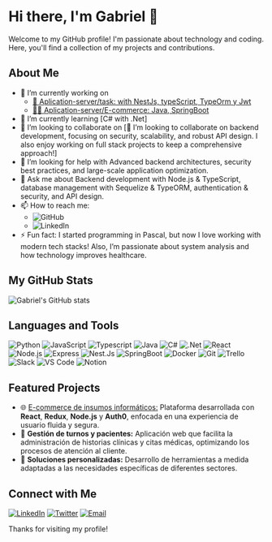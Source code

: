 # Hi there, I'm Gabriel 👋

Welcome to my GitHub profile! I'm passionate about technology and coding. Here, you'll find a collection of my projects and contributions.

## About Me

- 🔭 I’m currently working on
  - [📝 Aplication-server/task: with NestJs, typeScript, TypeOrm y Jwt](https://github.com/gablon29/api_task_crud_nestjs)
  - [💸💲 Aplication-server/E-commerce: Java, SpringBoot](https://github.com/gablon29/ecommerce-springJava)
- 🌱 I’m currently learning [C# with .Net]
- 👯 I’m looking to collaborate on [👯 I’m looking to collaborate on backend development, focusing on security, scalability, and robust API design. I also enjoy working on full stack projects to keep a comprehensive approach!]
- 🤔 I’m looking for help with Advanced backend architectures, security best practices, and large-scale application optimization.
- 💬 Ask me about Backend development with Node.js & TypeScript, database management with Sequelize & TypeORM, authentication & security, and API design.
- 📫 How to reach me:
  - ![GitHub](https://github.com/gablon29)
  - ![LinkedIn](https://www.linkedin.com/in/cesar-londero-344734233)
- ⚡ Fun fact:
I started programming in Pascal, but now I love working with modern tech stacks! Also, I’m passionate about system analysis and how technology improves healthcare.

## My GitHub Stats

![Gabriel's GitHub stats](https://github-readme-stats.vercel.app/api?username=gablon29&show_icons=true&theme=radical)

## Languages and Tools

![Python](https://img.shields.io/badge/-Python-000?&logo=Python)
![JavaScript](https://img.shields.io/badge/-JavaScript-000?&logo=JavaScript)
![Typescript](https://img.shields.io/badge/-TypeScript-000?logo=typescript)
![Java](https://img.shields.io/badge/-Java-000?logo=openjdk)
![C#](https://img.shields.io/badge/-C%23-239120?&logo=CSharp&logoColor=white)
![.Net](https://img.shields.io/badge/.NET-512BD4?style=for-the-badge&logo=dotnet&logoColor=white)
![React](https://img.shields.io/badge/-React-000?&logo=React)
![Node.js](https://img.shields.io/badge/-Node.js-000?&logo=Node.js)
![Express](https://img.shields.io/badge/Express-000000?style=for-the-badge&logo=express&logoColor=white)
![Nest.Js](https://img.shields.io/badge/-NestJS-000?logo=nestjs)
![SpringBoot](https://img.shields.io/badge/-Spring_Boot-000?logo=springboot)
![Docker](https://img.shields.io/badge/-Docker-000?&logo=Docker)
![Git](https://img.shields.io/badge/-Git-000?&logo=Git)
![Trello](https://img.shields.io/badge/-Trello-000?logo=trello)
![Slack](https://img.shields.io/badge/-Slack-000?logo=slack)
![VS Code](https://img.shields.io/badge/-VS%20Code-000?&logo=Visual%20Studio%20Code)
![Notion](https://img.shields.io/badge/Notion-000000?style=for-the-badge&logo=notion&logoColor=white)

## Featured Projects

- 🌐 [E-commerce de insumos informáticos:](https://perisferia-store.vercel.app/) Plataforma desarrollada con **React**, **Redux**, **Node.js** y **Auth0**, enfocada en una experiencia de usuario fluida y segura.  
- 📱 **Gestión de turnos y pacientes:** Aplicación web que facilita la administración de historias clínicas y citas médicas, optimizando los procesos de atención al cliente.  
- 🔧 **Soluciones personalizadas:** Desarrollo de herramientas a medida adaptadas a las necesidades específicas de diferentes sectores. 

## Connect with Me

[![LinkedIn](https://img.shields.io/badge/-LinkedIn-000?&logo=LinkedIn)](https://www.linkedin.com/in/your-linkedin-profile)
[![Twitter](https://img.shields.io/badge/-Twitter-000?&logo=Twitter)](https://twitter.com/your-twitter-handle)
[![Email](https://img.shields.io/badge/-Email-000?&logo=Gmail)](mailto:your.email@example.com)

Thanks for visiting my profile!

